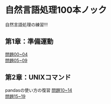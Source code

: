 # 自然言語処理100本ノック
自然言語処理の練習!!!
## 第1章：準備運動
[問題00~04](./100_Quest/00_04.ipynb)<br>
[問題05~09](./100_Quest/05_09.ipynb)
## 第2章：UNIXコマンド
pandasの使い方の復習
[問題10~14](./100_Quest/10_14.ipynb)<br>
[問題15~19](./100_Quest/15_19.ipynb)<br>
